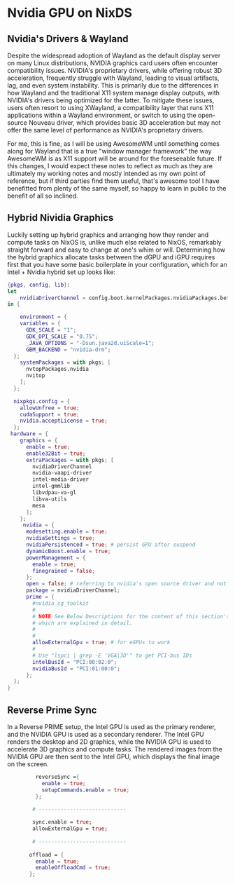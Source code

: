 # Nvidia GPU on NixDS

## Nvidia's Drivers & Wayland 

Despite the widespread adoption of Wayland as the default display server on many Linux distributions, NVIDIA graphics card users often encounter compatibility issues. NVIDIA's proprietary drivers, while offering robust 3D acceleration, frequently struggle with Wayland, leading to visual artifacts, lag, and even system instability. This is primarily due to the differences in how Wayland and the traditional X11 system manage display outputs, with NVIDIA's drivers being optimized for the latter. To mitigate these issues, users often resort to using XWayland, a compatibility layer that runs X11 applications within a Wayland environment, or switch to using the open-source Nouveau driver, which provides basic 3D acceleration but may not offer the same level of performance as NVIDIA's proprietary drivers.

For me, this is fine, as I will be using AwesomeWM until something comes along for Wayland that is a true "window manager framework" the way AwesomeWM is as X11 support will be around for the foreseeable future. If this changes, I would expect these notes to reflect as much as they are ultimately my working notes and mostly intended as my own point of reference, but if third parties find them useful, that's awesome too! I have benefitted from plenty of the same myself, so happy to learn in public to the benefit of all so inclined. 


## Hybrid Nividia Graphics 

Luckily setting up hybrid graphics and arranging how they render and compute tasks on NixOS is, unlike much else related to NixOS, remarkably straight forward and easy to change at one's whim or will. Determining how the hybrid graphics allocate tasks between the dGPU and iGPU requires first that you have some basic boilerplate in your configuration, which for an Intel + Nvidia hybrid set up looks like:

```nix
{pkgs, config, lib}:
let 
    nvidiaDriverChannel = config.boot.kernelPackages.nvidiaPackages.beta; # stable, beta, etc.
in {

    environment = {
    variables = {
      GDK_SCALE = "1";
      GDK_DPI_SCALE = "0.75";
      _JAVA_OPTIONS = "-Dsun.java2d.uiScale=1";
      GBM_BACKEND = "nvidia-drm";
  };
    systemPackages = with pkgs; [
      nvtopPackages.nvidia
      nvitop
    ];
  };

  nixpkgs.config = {
    allowUnfree = true;
    cudaSupport = true;
    nvidia.acceptLicense = true;
  };
 hardware = {
    graphics = {
      enable = true;
      enable32Bit = true;
      extraPackages = with pkgs; [
        nvidiaDriverChannel
        nvidia-vaapi-driver
        intel-media-driver
        intel-gmmlib
        libvdpau-va-gl
        libva-utils
        mesa
      ];
    };
     nvidia = {
      modesetting.enable = true;
      nvidiaSettings = true;
      nvidiaPersistenced = true; # persist GPU after suspend
      dynamicBoost.enable = true;
      powerManagement = {
        enable = true;
        finegrained = false;
      };
      open = false; # referring to nvidia's open source driver and not the Nouveau driver
      package = nvidiaDriverChannel;
      prime = {
        #nvidia_cg_toolkit
        #
        # NOTE See Below Descriptions for the content of this section's options,
        # which are explained in detail. 
        #
        #
        allowExternalGpu = true; # for eGPUs to work 
        #
        # Use "lspci | grep -E 'VGA|3D'" to get PCI-bus IDs
        intelBusId = "PCI:00:02:0";
        nvidiaBusId = "PCI:01:00:0";
      };
  };
}
```

## Reverse Prime Sync 

In a Reverse PRIME setup, the Intel GPU is used as the primary renderer, and the NVIDIA GPU is used as a secondary renderer. The Intel GPU renders the desktop and 2D graphics, while the NVIDIA GPU is used to accelerate 3D graphics and compute tasks. The rendered images from the NVIDIA GPU are then sent to the Intel GPU, which displays the final image on the screen.

```nix
         reverseSync ={
           enable = true;
           setupCommands.enable = true;
         };
```






```nix        
        # ----------------------------
        
        sync.enable = true;
        allowExternalGpu = true;
        
        # ----------------------------
        
       offload = {
         enable = true;
         enableOffloadCmd = true;
       };
        
```
